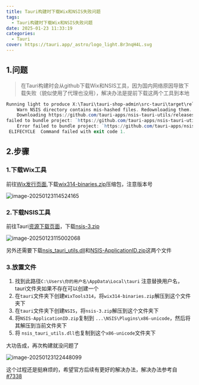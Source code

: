 ```yaml
---
title: Tauri构建时下载Wix和NSIS失败问题
tags:
  - Tauri构建时下载Wix和NSIS失败问题
date: 2025-01-23 11:33:19
categories:
  - Tauri
cover: https://tauri.app/_astro/logo_light.Br3nqH4L.svg
---
```


## 1.问题

> 在Tauri构建时会从github下载Wix和NSIS工具，因为国内网络原因导致下载失败（貌似使用了代理也没用），解决办法是提前下载这两个工具到本地

```powershell
Running light to produce X:\Tauri\tauri-shop-admin\src-tauri\target\release\bundle\msi\tauri-shop-admin_0.1.0_x64_en-US.msi
    Warn NSIS directory contains mis-hashed files. Redownloading them.
    Downloading https://github.com/tauri-apps/nsis-tauri-utils/releases/download/nsis_tauri_utils-v0.4.1/nsis_tauri_utils.dll
failed to bundle project: `https://github.com/tauri-apps/nsis-tauri-utils/releases/download/nsis_tauri_utils-v0.4.1/nsis_tauri_utils.dll: Connection Failed: Connect error: 由于连接方在一段时间后没有正确答复或连接的主机没有反应，连接尝试失败。 (os error 10060)`
    Error failed to bundle project: `https://github.com/tauri-apps/nsis-tauri-utils/releases/download/nsis_tauri_utils-v0.4.1/nsis_tauri_utils.dll: Connection Failed: Connect error: 由于连接方在一段时间后没有正确答复或连接的主机没有反应，连接尝试失败。 (os error 10060)`
 ELIFECYCLE  Command failed with exit code 1.
```

## 2.步骤

### 1.下载Wix工具

前往[Wix发行页面](https://github.com/wixtoolset/wix3/releases),下载[wix314-binaries.zip](https://github.com/wixtoolset/wix3/releases/download/wix3141rtm/wix314-binaries.zip)压缩包，注意版本号

![image-20250123114524165](https://s2.loli.net/2025/01/23/vkoRhZPnWgya9LA.png)

### 2.下载NSIS工具

前往Tauri[资源下载页面](https://github.com/tauri-apps/binary-releases/releases/)，下载[nsis-3.zip](https://github.com/tauri-apps/binary-releases/releases/download/nsis-3/nsis-3.zip)

![image-20250123115002068](https://s2.loli.net/2025/01/23/U1SAftqpmjEon93.png)

另外还需要下载[nsis_tauri_utils.dll](https://github.com/tauri-apps/nsis-tauri-utils/releases/download/nsis_tauri_utils-v0.4.1/nsis_tauri_utils.dll)和[NSIS-ApplicationID.zip](https://github.com/tauri-apps/binary-releases/releases/download/nsis-plugins-v0/NSIS-ApplicationID.zip)这两个文件

### 3.放置文件

1. 找到此路径`C:\Users\你的用户名\AppData\Local\tauri` 注意替换用户名，tauri文件夹如果不存在可以创建一个
2. 在`tauri`文件夹下创建`WixTools314`，将`wix314-binaries.zip`解压到这个文件夹下
3. 在`tauri`文件夹下创建`NSIS`，将`nsis-3.zip`解压到这个文件夹下
4. 将`NSIS-ApplicationID.zip`复制到 `...\NSIS\Plugins\x86-unicode`，然后将其解压到当前文件夹下
5. 将 `nsis_tauri_utils.dll`也复制到这个`x86-unicode`文件夹下

大功告成，再次构建就没问题了

![image-20250123122448099](https://s2.loli.net/2025/01/23/BjaG8x5WwzEdTpN.png)

这个过程还是挺麻烦的，希望官方后续有更好的解决办法，解决办法参考自[#7338](https://github.com/tauri-apps/tauri/issues/7338)
